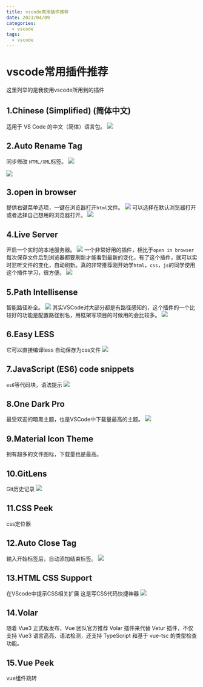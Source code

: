 ```yaml
---
title: vscode常用插件推荐
date: 2023/04/09
categories:
  - vscode
tags:
  - vscode
---
```


# vscode常用插件推荐

这里列举的是我使用vscode所用到的插件

## 1.Chinese (Simplified) (简体中文)

适用于 VS Code 的中文（简体）语言包。
![](./img/1.webp)

## 2.Auto Rename Tag

同步修改 `HTML/XML`标签。
![](./img/2.webp)

![](./img/3.webp)

## 3.open in browser

提供右键菜单选项，一键在浏览器打开`html`文件。
![](./img/4.webp)
可以选择在默认浏览器打开或者选择自己想用的浏览器打开。
![](./img/5.webp)

## 4.Live Server

开启一个实时的本地服务器。
![](./img/6.jpeg)
一个非常好用的插件，相比于`open in browser`每次保存文件后到浏览器都要刷新才能看到最新的变化，有了这个插件，就可以实时监听文件的变化，自动刷新。真的非常推荐刚开始学`html`，`css`，`js`的同学使用这个插件学习，很方便。
![](./img/7.webp)

## 5.Path Intellisense

智能路径补全。
![](./img/8.webp)
其实VSCode对大部分都是有路径感知的，这个插件的一个比较好的功能是配置路径别名，用框架写项目的时候用的会比较多。
![](./img/9.webp)

## 6.Easy LESS

它可以直接编译less 自动保存为css文件
![](./img/10.png)

## 7.JavaScript (ES6) code snippets

`es6`等代码块，语法提示
![](./img/11.webp)

## 8.One Dark Pro

最受欢迎的暗黑主题，也是VSCode中下载量最高的主题。
![](./img/13.jfif)

## 9.Material Icon Theme

拥有超多的文件图标，下载量也是最高。

## 10.GitLens

Git历史记录
![](./img/14.png)

## 11.CSS Peek

css定位器

## 12.Auto Close Tag

输入开始标签后，自动添加结束标签。
![](./img/15.png)

## 13.HTML CSS Support

在VScode中提示CSS相关扩展 这是写CSS代码快捷神器
![](./img/16.png)

## 14.Volar

随着 Vue3 正式版发布，Vue 团队官方推荐 Volar 插件来代替 Vetur 插件，不仅支持 Vue3 语言高亮、语法检测，还支持 TypeScript 和基于 vue-tsc 的类型检查功能。

## 15.Vue Peek

vue组件跳转
